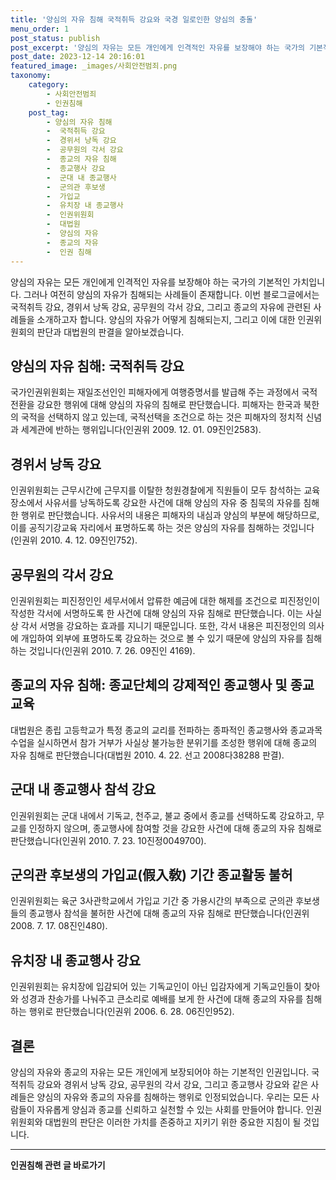 ```yaml
---
title: '양심의 자유 침해 국적취득 강요와 국경 일로인한 양심의 충돌'
menu_order: 1
post_status: publish
post_excerpt: '양심의 자유는 모든 개인에게 인격적인 자유를 보장해야 하는 국가의 기본적인 가치입니다. 그러나 여전히 양심의 자유가 침해되는 사례들이 존재합니다. 이번 블로그글에서는 국적취득 강요, 경위서 낭독 강요, 공무원의 각서 강요, 그리고 종교의 자유에 관련된 사례들을 소개하고자 합니다. 양심의 자유가 어떻게 침해되는지, 그리고 이에 대한 인권위원회의 판단과 대법원의 판결을 알아보겠습니다.'
post_date: 2023-12-14 20:16:01
featured_image: _images/사회안전범죄.png
taxonomy:
    category:
        - 사회안전범죄
        - 인권침해
    post_tag:
        - 양심의 자유 침해
        -  국적취득 강요
        -  경위서 낭독 강요
        -  공무원의 각서 강요
        -  종교의 자유 침해
        -  종교행사 강요
        -  군대 내 종교행사
        -  군의관 후보생
        -  가입교
        -  유치장 내 종교행사
        -  인권위원회
        -  대법원
        -  양심의 자유
        -  종교의 자유
        -  인권 침해
---
```



양심의 자유는 모든 개인에게 인격적인 자유를 보장해야 하는 국가의 기본적인 가치입니다. 그러나 여전히 양심의 자유가 침해되는 사례들이 존재합니다. 이번 블로그글에서는 국적취득 강요, 경위서 낭독 강요, 공무원의 각서 강요, 그리고 종교의 자유에 관련된 사례들을 소개하고자 합니다. 양심의 자유가 어떻게 침해되는지, 그리고 이에 대한 인권위원회의 판단과 대법원의 판결을 알아보겠습니다.

## 양심의 자유 침해: 국적취득 강요
국가인권위원회는 재일조선인인 피해자에게 여행증명서를 발급해 주는 과정에서 국적전환을 강요한 행위에 대해 양심의 자유의 침해로 판단했습니다. 피해자는 한국과 북한의 국적을 선택하지 않고 있는데, 국적선택을 조건으로 하는 것은 피해자의 정치적 신념과 세계관에 반하는 행위입니다(인권위 2009. 12. 01. 09진인2583).

## 경위서 낭독 강요
인권위원회는 근무시간에 근무지를 이탈한 청원경찰에게 직원들이 모두 참석하는 교육장소에서 사유서를 낭독하도록 강요한 사건에 대해 양심의 자유 중 침묵의 자유를 침해한 행위로 판단했습니다. 사유서의 내용은 피해자의 내심과 양심의 부분에 해당하므로, 이를 공직기강교육 자리에서 표명하도록 하는 것은 양심의 자유를 침해하는 것입니다(인권위 2010. 4. 12. 09진인752).

## 공무원의 각서 강요
인권위원회는 피진정인인 세무서에서 압류한 예금에 대한 해제를 조건으로 피진정인이 작성한 각서에 서명하도록 한 사건에 대해 양심의 자유 침해로 판단했습니다. 이는 사실상 각서 서명을 강요하는 효과를 지니기 때문입니다. 또한, 각서 내용은 피진정인의 의사에 개입하여 외부에 표명하도록 강요하는 것으로 볼 수 있기 때문에 양심의 자유를 침해하는 것입니다(인권위 2010. 7. 26. 09진인 4169).

## 종교의 자유 침해: 종교단체의 강제적인 종교행사 및 종교교육
대법원은 종립 고등학교가 특정 종교의 교리를 전파하는 종파적인 종교행사와 종교과목 수업을 실시하면서 참가 거부가 사실상 불가능한 분위기를 조성한 행위에 대해 종교의 자유 침해로 판단했습니다(대법원 2010. 4. 22. 선고 2008다38288 판결).

## 군대 내 종교행사 참석 강요
인권위원회는 군대 내에서 기독교, 천주교, 불교 중에서 종교를 선택하도록 강요하고, 무교를 인정하지 않으며, 종교행사에 참여할 것을 강요한 사건에 대해 종교의 자유 침해로 판단했습니다(인권위 2010. 7. 23. 10진정0049700).

## 군의관 후보생의 가입교(假入敎) 기간 종교활동 불허
인권위원회는 육군 3사관학교에서 가입교 기간 중 가용시간의 부족으로 군의관 후보생들의 종교행사 참석을 불허한 사건에 대해 종교의 자유 침해로 판단했습니다(인권위 2008. 7. 17. 08진인480).

## 유치장 내 종교행사 강요
인권위원회는 유치장에 입감되어 있는 기독교인이 아닌 입감자에게 기독교인들이 찾아와 성경과 찬송가를 나눠주고 큰소리로 예배를 보게 한 사건에 대해 종교의 자유를 침해하는 행위로 판단했습니다(인권위 2006. 6. 28. 06진인952).

## 결론
양심의 자유와 종교의 자유는 모든 개인에게 보장되어야 하는 기본적인 인권입니다. 국적취득 강요와 경위서 낭독 강요, 공무원의 각서 강요, 그리고 종교행사 강요와 같은 사례들은 양심의 자유와 종교의 자유를 침해하는 행위로 인정되었습니다. 우리는 모든 사람들이 자유롭게 양심과 종교를 신뢰하고 실천할 수 있는 사회를 만들어야 합니다. 인권위원회와 대법원의 판단은 이러한 가치를 존중하고 지키기 위한 중요한 지침이 될 것입니다.
<!-- wp:separator -->
<hr class="wp-block-separator has-alpha-channel-opacity"/>
<!-- /wp:separator -->

<!-- wp:group {"backgroundColor":"base","layout":{"type":"constrained"}} -->
<div class="wp-block-group has-base-background-color has-background"><!-- wp:paragraph {"align":"center","fontSize":"medium"} -->
<p class="has-text-align-center has-large-font-size"><strong>인권침해 관련 글 바로가기</strong></p>
<!-- /wp:paragraph -->


<!-- wp:latest-posts
{"categories":[{"id":31085,"count":19,"description":"","link":"https://uknowlaw.com/category/%ec%9d%b8%ea%b6%8c%ec%b9%a8%ed%95%b4/","name":"인권침해","slug":"인권침해","taxonomy":"category","parent":0,"meta":[],"_links":{"self":[{"href":"https://uknowlaw.com/wp-json/wp/v2/categories/31085"}],"collection":[{"href":"https://uknowlaw.com/wp-json/wp/v2/categories"}],"about":[{"href":"https://uknowlaw.com/wp-json/wp/v2/taxonomies/category"}],"wp:post_type":[{"href":"https://uknowlaw.com/wp-json/wp/v2/posts?categories=31085"}],"curies":[{"name":"wp","href":"https://api.w.org/{rel}","templated":true}]}}],"postsToShow":100,"excerptLength":28,"postLayout":"grid","columns":2,"featuredImageAlign":"left","featuredImageSizeSlug":"large","fontSize":"small"} /--></div>
<!-- /wp:group -->